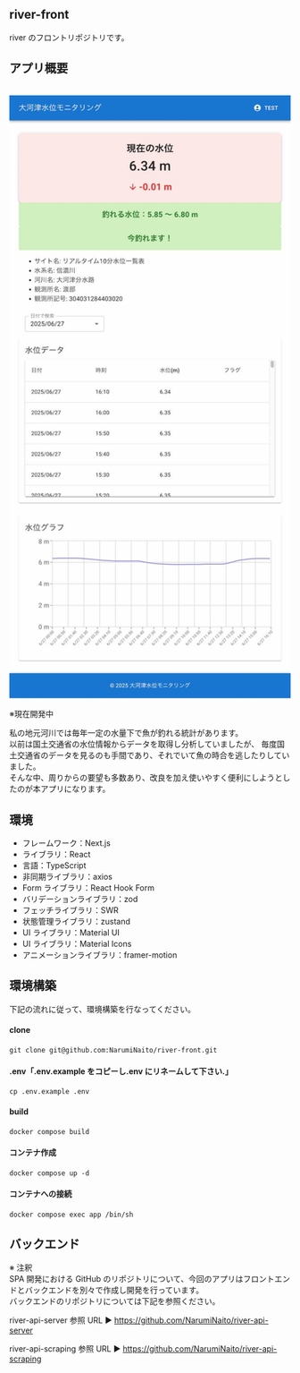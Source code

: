## river-front

river のフロントリポジトリです。

## アプリ概要

<br>
<img width="1423" alt="top" src="assets/images/full-screen.jpg">
<br>

※現在開発中

私の地元河川では毎年一定の水量下で魚が釣れる統計があります。<br>
以前は国土交通省の水位情報からデータを取得し分析していましたが、
毎度国土交通省のデータを見るのも手間であり、それでいて魚の時合を逃したりしていました。<br>
そんな中、周りからの要望も多数あり、改良を加え使いやすく便利にしようとしたのが本アプリになります。

## 環境

- フレームワーク：Next.js
- ライブラリ：React
- 言語：TypeScript
- 非同期ライブラリ：axios
- Form ライブラリ：React Hook Form
- バリデーションライブラリ：zod
- フェッチライブラリ：SWR
- 状態管理ライブラリ：zustand
- UI ライブラリ：Material UI
- UI ライブラリ：Material Icons
- アニメーションライブラリ：framer-motion

## 環境構築

下記の流れに従って、環境構築を行なってください。

#### clone

```
git clone git@github.com:NarumiNaito/river-front.git
```

#### .env「.env.example をコピーし.env にリネームして下さい.」

```
cp .env.example .env
```

#### build

```
docker compose build
```

#### コンテナ作成

```
docker compose up -d
```

#### コンテナへの接続

```
docker compose exec app /bin/sh
```

## バックエンド

※ 注釈<br>
SPA 開発における GitHub のリポジトリについて、今回のアプリはフロントエンドとバックエンドを別々で作成し開発を行っています。
<br>
バックエンドのリポジトリについては下記を参照ください。
<br>

river-api-server 参照 URL ▶ <a href="https://github.com/NarumiNaito/river-api-server" target="_blank" rel="noopener noreferrer">https://github.com/NarumiNaito/river-api-server</a>
<br>

river-api-scraping 参照 URL ▶ <a href="https://github.com/NarumiNaito/river-api-scraping" target="_blank" rel="noopener noreferrer">https://github.com/NarumiNaito/river-api-scraping</a>
<br>
<br>
